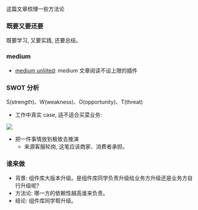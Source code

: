<!--
abbrlink: m1d3hmjx
-->

这篇文章梳理一些方法论

### 既要又要还要

既要学习, 又要实践, 还要总结。

### medium

* [medium unliited](https://medium-unlimited.ml/download/): medium 文章阅读不设上限的插件

### SWOT 分析

S(strength)、W(weakness)、O(opportunity)、T(threat)

* 工作中真实 case, 适不适合买菜业务:

![](http://with.muyunyun.cn/5db89f1e0de373c0b2f6cce0df141cc0.jpg)

* 把一件事情放到极致去推演
  * 来源客服轮岗, 这笔应该商家、消费者承担。

### 谁来做

* 背景: 组件库大版本升级。是组件库同学负责升级给业务方升级还是业务方自行升级呢?
* 方法论: 哪一方的依赖性越高谁来负责。
* 结论: 组件库同学帮升级。


